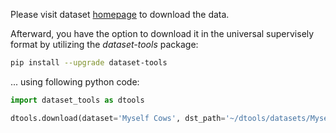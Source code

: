 Please visit dataset [homepage](https://universe.roboflow.com/dataset-pmr66/myself-cow) to download the data. 

Afterward, you have the option to download it in the universal supervisely format by utilizing the *dataset-tools* package:
``` bash
pip install --upgrade dataset-tools
```

... using following python code:
``` python
import dataset_tools as dtools

dtools.download(dataset='Myself Cows', dst_path='~/dtools/datasets/Myself Cows.tar')
```
